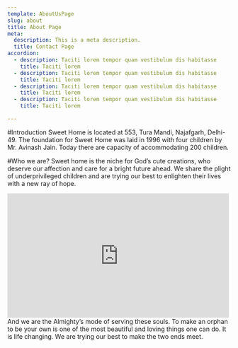```yaml
---
template: AboutUsPage
slug: about
title: About Page
meta:
  description: This is a meta description.
  title: Contact Page
accordion:
  - description: Taciti lorem tempor quam vestibulum dis habitasse
    title: Taciti lorem
  - description: Taciti lorem tempor quam vestibulum dis habitasse
    title: Taciti lorem
  - description: Taciti lorem tempor quam vestibulum dis habitasse
    title: Taciti lorem
  - description: Taciti lorem tempor quam vestibulum dis habitasse
    title: Taciti lorem

---
```


#Introduction
Sweet Home is located at 553, Tura Mandi, Najafgarh, Delhi- 49. The foundation for Sweet Home was laid in 1996 with four children by Mr. Avinash Jain.
Today there are capacity of accommodating 200 children.

#Who we are?
Sweet home is the niche for God’s cute creations, who deserve our affection and care for a bright future ahead. We share the plight of underprivileged children and are trying our best to enlighten their lives with a new ray of hope.

<iframe width="500" height="281" src="https://www.youtube.com/embed/1ShQ3QbRwzw" frameborder="0" allow="accelerometer; autoplay; clipboard-write; encrypted-media; gyroscope; picture-in-picture" allowfullscreen></iframe>
And we are the Almighty’s mode of serving these souls. To make an orphan to be your own is one of the most beautiful and loving things one can do. It is life changing. We are trying our best to make the two ends meet.